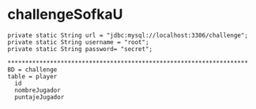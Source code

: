 # challengeSofkaU

    private static String url = "jdbc:mysql://localhost:3306/challenge";
    private static String username = "root";
    private static String password= "secret";

    ********************************************************************
    BD = challenge
    table = player
      id
      nombreJugador
      puntajeJugador
    
